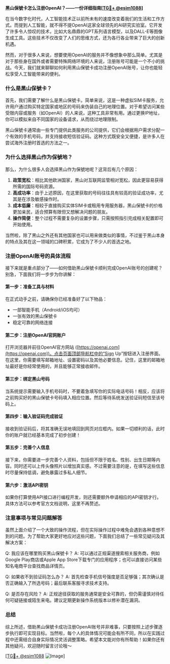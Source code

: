 **黑山保號卡怎么注册OpenAI？——一份详细指南[[TG💪+ @esim1088](https://t.me/s/esim1088)]**

在当今数字化时代，人工智能技术正以前所未有的速度改变着我们的生活和工作方式。而提到人工智能，就不得不提OpenAI这家全球领先的AI研究实验室。它开发了许多令人惊叹的技术，比如大名鼎鼎的GPT系列语言模型，以及DALL-E等图像生成工具。这些技术不仅改变了人们的思维方式，还为各行各业带来了巨大的创新机遇。

然而，对于很多人来说，想要使用OpenAI的服务并不像想象中那么简单。尤其是对于那些身在国外或者需要特殊网络环境的人来说，注册账号可能是一个不小的挑战。今天，我们就来聊聊如何利用黑山保號卡成功注册OpenAI账号，让你也能轻松享受人工智能带来的便利。

### 什么是黑山保號卡？

首先，我们需要了解什么是黑山保號卡。简单来说，这是一种虚拟SIM卡服务，允许用户通过购买特定国家或地区的号码来伪装自己的地理位置。对于希望访问某些受限内容或服务（如OpenAI）的人来说，这种工具非常有用。通过更换IP地址，你可以模拟来自不同国家的设备请求，从而绕过地理限制。

黑山保號卡通常由一些专门提供此类服务的公司提供，它们会根据用户需求分配一个有效的手机号码，并支持接收短信验证码。这种方式既安全又便捷，是许多人在尝试海外注册时首选的方法之一。

### 为什么选择黑山作为保號地？

那么，为什么很多人会选择黑山作为保號地呢？这背后有几个原因：

1. **政策宽松**：相比其他欧洲国家，黑山对互联网监管相对宽松，因此更容易获得所需的国际号码资源。
2. **高成功率**：由于上述原因，在这里获取的号码往往具有较高的验证成功率，尤其是在涉及敏感操作时。
3. **成本低廉**：相较于直接购买实体SIM卡或租用专用服务器，黑山保號卡的价格更加亲民，适合预算有限但又想解决问题的朋友。
4. **操作简便**：整个过程不需要复杂的设置步骤，只需按照指引完成相关配置即可开始使用。

当然啦，除了黑山之外还有其他国家也可以用来做类似的事情，不过鉴于黑山本身的特点及其在这一领域的口碑积累，它成为了不少人的首选之地。

### 注册OpenAI账号的具体流程

接下来就是重点部分了——如何借助黑山保號卡顺利完成OpenAI账号的创建呢？别急，下面我们将一步步为你讲解：

#### 第一步：准备工具与材料
在正式动手之前，请确保你已经准备好了以下物品：
- 一部智能手机（Android/iOS均可）
- 一张有效的黑山保號卡
- 稳定可靠的网络连接

#### 第二步：注册OpenAI官网账户
打开浏览器并前往OpenAI官方网站 ([https://openai.com](https://openai.com))。点击页面顶部导航栏中的“Sign Up”按钮进入注册界面。在这里，你需要填写邮箱地址、设置密码以及其他必要信息。记住，这里的邮箱地址最好是你经常使用的，并且能够正常接收邮件。

#### 第三步：绑定黑山号码
当系统提示需要输入手机号码时，不要着急填写你的实际电话号码！相反，应该将之前购买好的黑山保號卡号码填入相应位置。然后等待系统发送验证码短信至该号码上。

#### 第四步：输入验证码完成验证
接收到验证码后，将其准确无误地填回到网页对应框内。如果一切顺利的话，此时你的账户就已经基本完成了初步创建！

#### 第五步：完善个人信息
接下来，你需要进一步完善个人资料，包括但不限于姓名、性别、出生日期等内容。同时还可以上传头像照片以增加真实感。不过需要注意的是，在填写这些信息时尽量保持低调，避免暴露过多私人细节。

#### 第六步：激活API密钥
如果你打算使用API接口进行编程开发，则还需要额外申请相应的API密钥才行。具体方法可以参考官方文档说明，这里不再赘述。

### 注意事项与常见问题解答

虽然上面介绍了一个大致的操作流程，但在实际操作过程中难免会遇到各种意想不到的问题。为了帮助大家更好地应对这些问题，下面我们总结了一些常见疑问及其解决方案：

Q: 我应该在哪里购买黑山保號卡？
A: 可以通过正规渠道搜索相关服务商，例如Google Play商店或Apple App Store下载专门的应用程序；也可以直接访问某些知名电商平台查找商品详情页。

Q: 如果收不到验证码怎么办？
A: 首先检查手机信号强度是否足够强；其次确认是否正确输入了所选号码；最后联系客服寻求技术支持。

Q: 是否存在风险？
A: 正规途径获取的服务通常是安全可靠的，但仍需谨慎对待任何可疑链接或陌生来电。建议定期更新操作系统版本以修补潜在漏洞。

### 总结

综上所述，借助黑山保號卡成功注册OpenAI账号并非难事，只要按照上述步骤逐步执行即可实现目标。当然啦，每个人的具体情况可能会有所不同，所以在实践过程中还需结合自身实际情况灵活调整策略。希望本文能对你有所帮助！如果你还有其他疑问，欢迎随时留言讨论哦～

[[TG💪+ @esim1088](https://t.me/s/esim1088) ![Image](https://i.postimg.cc/4NQfJmqS/Snipaste-2025-05-13-00-14-12.png)]